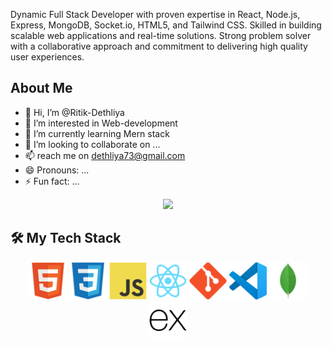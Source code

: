 Dynamic Full Stack Developer with proven expertise in React, Node.js, Express, MongoDB,
Socket.io, HTML5, and Tailwind CSS. Skilled in building scalable web applications and real-time
solutions. Strong problem solver with a collaborative approach and commitment to delivering high
quality user experiences.

## About Me
- 👋 Hi, I’m @Ritik-Dethliya
- 👀 I’m interested in Web-development
- 🌱 I’m currently learning Mern stack
- 💞️ I’m looking to collaborate on ...
- 📫 reach me on dethliya73@gmail.com 
- 😄 Pronouns: ...
- ⚡ Fun fact: ...

<!---
Ritik-Dethliya/Ritik-Dethliya is a ✨ special ✨ repository because its `README.md` (this file) appears on your GitHub profile.
You can click the Preview link to take a look at your changes.
--->
<p align="center">
  <img src="https://camo.githubusercontent.com/0e2953d98b21eda5a158939ea202c7c07b16b0dc0dc5c1e269826c29a01a974f/68747470733a2f2f7777772e77656232347a6f6e652e636f6d2f77702d636f6e74656e742f75706c6f6164732f323032322f31302f34363230372d70726f6772616d6d65722d312e676966" width='400'/>
</p>


## 🛠️ My Tech Stack

<p align="center">
  <img src="https://raw.githubusercontent.com/devicons/devicon/master/icons/html5/html5-original.svg" alt="HTML5" width="60" />
  <img src="https://raw.githubusercontent.com/devicons/devicon/master/icons/css3/css3-original.svg" alt="CSS3" width="60" />
  <img src="https://raw.githubusercontent.com/devicons/devicon/master/icons/javascript/javascript-original.svg" alt="JavaScript" width="60" />
  <img src="https://raw.githubusercontent.com/devicons/devicon/master/icons/react/react-original.svg" alt="React" width="60" />
  <img src="https://raw.githubusercontent.com/devicons/devicon/master/icons/git/git-original.svg" alt="Git" width="60" />
  <img src="https://raw.githubusercontent.com/devicons/devicon/master/icons/vscode/vscode-original.svg" alt="VS Code" width="60" />
  <img src="https://raw.githubusercontent.com/devicons/devicon/master/icons/mongodb/mongodb-original.svg" alt="MongoDB" width="60" />
  <img src="https://raw.githubusercontent.com/devicons/devicon/master/icons/express/express-original.svg" alt="Express" width="60" />
</p>
